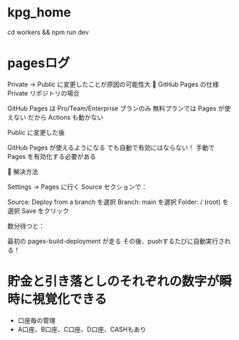 # kpg_home

cd workers && npm run dev


# pagesログ
Private → Public に変更したことが原因の可能性大
📝 GitHub Pages の仕様
Private リポジトリの場合

GitHub Pages は Pro/Team/Enterprise プランのみ
無料プランでは Pages が使えない
だから Actions も動かない

Public に変更した後

GitHub Pages が使えるようになる
でも自動で有効にはならない！
手動で Pages を有効化する必要がある

🔧 解決方法

Settings → Pages に行く
Source セクションで：

Source: Deploy from a branch を選択
Branch: main を選択
Folder: / (root) を選択
Save をクリック


数分待つと：

最初の pages-build-deployment が走る
その後、pushするたびに自動実行される！

# 貯金と引き落としのそれぞれの数字が瞬時に視覚化できる
- 口座毎の管理
- A口座、B口座、C口座、D口座、CASHもあり